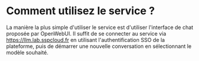 # Comment utilisez le service ?

La manière la plus simple d'utiliser le service est d'utiliser l'interface de chat proposée par OpenWebUI. Il suffit de se connecter au service via https://llm.lab.sspcloud.fr en utilisant l'authentification SSO de la plateforme, puis de démarrer une nouvelle conversation en sélectionnant le modèle souhaité.
